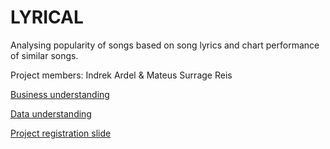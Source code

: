 # LYRICAL

Analysing popularity of songs based on song lyrics and chart performance of similar songs.

Project members: Indrek Ardel & Mateus Surrage Reis

[Business understanding](business-understanding.md)

[Data understanding](data-understanding.md)

[Project registration slide](https://docs.google.com/presentation/d/1RHDUPsJVVtwVfPp8-WxsK8udEpYOmf4Ki9NjtbgpLDU/edit#slide=id.g48274606ac_165_0)
